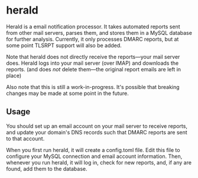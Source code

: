 # herald
Herald is a email notification processor. It takes automated reports sent from other mail servers, parses them, and stores them in a MySQL database for further analysis. Currently, it only processes DMARC reports, but at some point TLSRPT support will also be added.

Note that herald does not directly receive the reports&mdash;your mail server does. Herald logs into your mail server (over IMAP) and downloads the reports. (and does _not_ delete them&mdash;the original report emails are left in place)

Also note that this is still a work-in-progress. It's possible that breaking changes may be made at some point in the future.

## Usage
You should set up an email account on your mail server to receive reports, and update your domain's DNS records such that DMARC reports are sent to that account.

When you first run herald, it will create a config.toml file. Edit this file to configure your MySQL connection and email account information. Then, whenever you run herald, it will log in, check for new reports, and, if any are found, add them to the database.